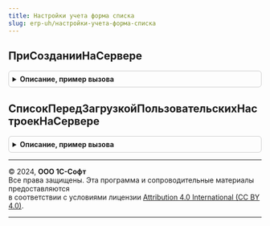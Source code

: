 ```yaml
---
title: Настройки учета форма списка
slug: erp-uh/настройки-учета-форма-списка
---
```



## ПриСозданииНаСервере
<details style="margin: 1em 0; padding: 0.5em; border: 1px solid #ccc; border-radius: 6px;">

<summary style="font-weight: bold; cursor: pointer;">Описание, пример вызова</summary>

```bsl

// Процедура - реализация метода ПриСозданииНаСервере формы списка регистра сведений
//
// Параметры:
//  Форма - форма - (форма списка регистра)
//  Отказ - Булево - признак отказа от создания формы.
//  СтандартнаяОбработка - Булево - признак выполнения стандартной (системной) обработки события
Процедура ПриСозданииНаСервере(Форма, Отказ, СтандартнаяОбработка) Экспорт
```

Пример вызова
```bsl
НастройкиУчетаФормаСписка.ПриСозданииНаСервере(Форма, Отказ, СтандартнаяОбработка) 
```
</details>

## СписокПередЗагрузкойПользовательскихНастроекНаСервере
<details style="margin: 1em 0; padding: 0.5em; border: 1px solid #ccc; border-radius: 6px;">

<summary style="font-weight: bold; cursor: pointer;">Описание, пример вызова</summary>

```bsl

// Процедура - реализация метода ПередЗагрузкойПользовательскихНастроекНаСервере
// динамического списка формы списка регистра сведений.
//
// Параметры:
//  Форма     - Форма - Управляемая форма (форма списка регистра)
//  Элемент   - ТаблицаФормы - таблица, для которой выполняется сохранение настроек.
//  Настройки - ПользовательскиеНастройкиКомпоновкиДанных - загружаемые настройки.
Процедура СписокПередЗагрузкойПользовательскихНастроекНаСервере(Форма, Элемент, Настройки) Экспорт
```

Пример вызова
```bsl
НастройкиУчетаФормаСписка.СписокПередЗагрузкойПользовательскихНастроекНаСервере(Форма, Элемент, Настройки) 
```
</details>

---

© 2024, **ООО 1С-Софт**  
Все права защищены. Эта программа и сопроводительные материалы предоставляются  
в соответствии с условиями лицензии [Attribution 4.0 International (CC BY 4.0)](https://creativecommons.org/licenses/by/4.0/legalcode).

---
